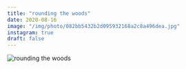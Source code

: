 ```yaml
---
title: "rounding the woods"
date: 2020-08-16
image: "/img/photo/082bb5432b2d095932168a2c8a496dea.jpg"
instagram: true
draft: false
---
```


![rounding the woods](/img/photo/082bb5432b2d095932168a2c8a496dea.jpg)
